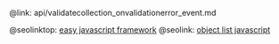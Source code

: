 @link: api/validatecollection_onvalidationerror_event.md

@seolinktop: [easy javascript framework](https://webix.com)
@seolink: [object list javascript](https://webix.com/widget/list/)